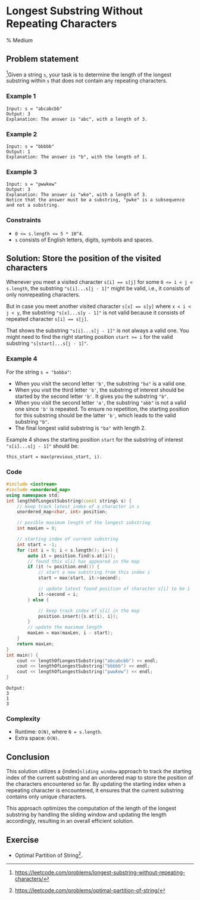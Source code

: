# Longest Substring Without Repeating Characters
% Medium
## Problem statement

[^url]Given a string `s`, your task is to determine the length of the longest substring within `s` that does not contain any repeating characters.

[^url]: https://leetcode.com/problems/longest-substring-without-repeating-characters/

### Example 1
```text
Input: s = "abcabcbb"
Output: 3
Explanation: The answer is "abc", with a length of 3.
```

### Example 2
```text
Input: s = "bbbbb"
Output: 1
Explanation: The answer is "b", with the length of 1.
```

### Example 3
```text
Input: s = "pwwkew"
Output: 3
Explanation: The answer is "wke", with a length of 3.
Notice that the answer must be a substring, "pwke" is a subsequence and not a substring.
``` 

### Constraints

* `0 <= s.length <= 5 * 10^4`.
* `s` consists of English letters, digits, symbols and spaces.

## Solution: Store the position of the visited characters

Whenever you meet a visited character `s[i] == s[j]` for some `0 <= i < j < s.length`, the substring `"s[i]...s[j - 1]"` might be valid, i.e., it consists of only nonrepeating characters.

But in case you meet another visited character `s[x] == s[y]` where `x < i < j < y`, the substring `"s[x]...s[y - 1]"` is not valid because it consists of repeated character `s[i] == s[j]`. 

That shows the substring `"s[i]...s[j - 1]"` is not always a valid one. You might need to find the right starting position `start >= i` for the valid substring `"s[start]...s[j - 1]"`.

### Example 4 
For the string `s = "babba"`:

* When you visit the second letter `'b'`, the substring `"ba"` is a valid one. 
* When you visit the third letter `'b'`, the substring of interest should be started by the second letter `'b'`. It gives you the substring `"b"`.
* When you visit the second letter `'a'`, the substring `"abb"` is not a valid one since `'b'` is repeated. To ensure no repetition, the starting position for this substring should be the latter `'b'`, which leads to the valid substring `"b"`.
* The final longest valid substring is `"ba"` with length 2.

Example 4 shows the starting position `start` for the substring of interest `"s[i]...s[j - 1]"` should be:

```text
this_start = max(previous_start, i).
```

### Code
```cpp
#include <iostream>
#include <unordered_map>
using namespace std;
int lengthOfLongestSubstring(const string& s) {
    // keep track latest index of a character in s
    unordered_map<char, int> position;

    // posible maximum length of the longest substring
    int maxLen = 0;

    // starting index of current substring
    int start = -1; 
    for (int i = 0; i < s.length(); i++) {
        auto it = position.find(s.at(i));
        // found this s[i] has appeared in the map
        if (it != position.end()) {
            // start a new substring from this index i
            start = max(start, it->second);

            // update latest found position of character s[i] to be i
            it->second = i;
        } else {

            // keep track index of s[i] in the map
            position.insert({s.at(i), i});
        }
        // update the maximum length
        maxLen = max(maxLen, i - start);
    }
    return maxLen;
}
int main() {
    cout << lengthOfLongestSubstring("abcabcbb") << endl;
    cout << lengthOfLongestSubstring("bbbbb") << endl;
    cout << lengthOfLongestSubstring("pwwkew") << endl;
}
```
```text
Output:
3
1
3
```

### Complexity

* Runtime: `O(N)`, where `N = s.length`.
* Extra space: `O(N)`.

## Conclusion

This solution utilizes a {index}`sliding window` approach to track the starting index of the current substring and an unordered map to store the position of the characters encountered so far. By updating the starting index when a repeating character is encountered, it ensures that the current substring contains only unique characters. 

This approach optimizes the computation of the length of the longest substring by handling the sliding window and updating the length accordingly, resulting in an overall efficient solution.

## Exercise

- Optimal Partition of String[^ex].

[^ex]: https://leetcode.com/problems/optimal-partition-of-string/
